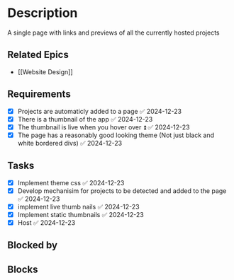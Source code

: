 # Description


A single page with links and previews of all the currently hosted projects

## Related Epics

- [[Website Design]]
## Requirements

- [x] Projects are automaticly added to a page ✅ 2024-12-23
- [x] There is a thumbnail of the app ✅ 2024-12-23
- [x] The thumbnail is live when you hover over ⏫ ✅ 2024-12-23
- [x] The page has a reasonably good looking theme (Not just black and white bordered divs) ✅ 2024-12-23

## Tasks 

- [x] Implement theme css ✅ 2024-12-23
- [x] Develop mechanisim for projects to be detected and added to the page ✅ 2024-12-23
- [x] implement live thumb nails ✅ 2024-12-23
- [x] Implement static thumbnails ✅ 2024-12-23
- [x] Host ✅ 2024-12-23

## Blocked by 


## Blocks

